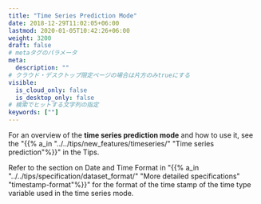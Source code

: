```yaml
---
title: "Time Series Prediction Mode"
date: 2018-12-29T11:02:05+06:00
lastmod: 2020-01-05T10:42:26+06:00
weight: 3200
draft: false
# metaタグのパラメータ
meta:
  description: ""
# クラウド・デスクトップ限定ページの場合は片方のみtrueにする
visible:
  is_cloud_only: false
  is_desktop_only: false
# 検索でヒットする文字列の指定
keywords: [""]
---
```


For an overview of the **time series prediction mode** and how to use it, see the "{{% a_in "../../tips/new_features/timeseries/" "Time series prediction"%}}" in the Tips.

Refer to the section on Date and Time Format in "{{% a_in "../../tips/specification/dataset_format/" "More detailed specifications" "timestamp-format"%}}" for the format of the time stamp of the time type variable used in the time series mode.
